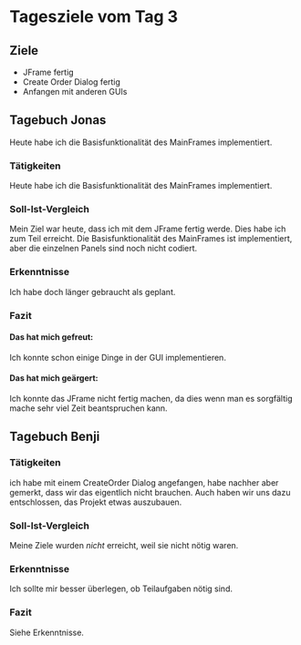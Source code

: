 # Tagesziele vom Tag 3

## Ziele

* JFrame fertig
* Create Order Dialog fertig
* Anfangen mit anderen GUIs

## Tagebuch Jonas
Heute habe ich die Basisfunktionalität des MainFrames implementiert. 

### Tätigkeiten
Heute habe ich die Basisfunktionalität des MainFrames implementiert.
    
### Soll-Ist-Vergleich
Mein Ziel war heute, dass ich mit dem JFrame fertig werde. Dies habe ich zum Teil erreicht. Die Basisfunktionalität des MainFrames ist implementiert, aber die einzelnen Panels sind noch nicht codiert.


### Erkenntnisse
Ich habe doch länger gebraucht als geplant.


### Fazit
#### Das hat mich gefreut:
Ich konnte schon einige Dinge in der GUI implementieren.

#### Das hat mich geärgert:
Ich konnte das JFrame nicht fertig machen, da dies wenn man es sorgfältig mache sehr viel Zeit beantspruchen kann.

## Tagebuch Benji
### Tätigkeiten
ich habe mit einem CreateOrder Dialog angefangen, habe nachher aber gemerkt, dass wir das eigentlich nicht brauchen.
Auch haben wir uns dazu entschlossen, das Projekt etwas auszubauen.

### Soll-Ist-Vergleich
Meine Ziele wurden _nicht_ erreicht, weil sie nicht nötig waren.

### Erkenntnisse
Ich sollte mir besser überlegen, ob Teilaufgaben nötig sind.

### Fazit
Siehe Erkenntnisse.
